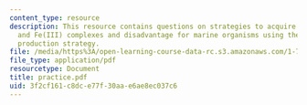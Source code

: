 ```yaml
---
content_type: resource
description: This resource contains questions on strategies to acquire Fe, Fe(II)
  and Fe(III) complexes and disadvantage for marine organisms using the siderophores
  production strategy.
file: /media/https%3A/open-learning-course-data-rc.s3.amazonaws.com/1-76-aquatic-chemistry-fall-2005/3f2cf161c8dce77f30aae6ae8ec037c6_practice.pdf
file_type: application/pdf
resourcetype: Document
title: practice.pdf
uid: 3f2cf161-c8dc-e77f-30aa-e6ae8ec037c6
---
```

